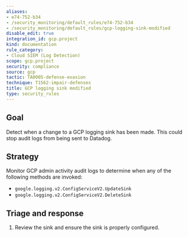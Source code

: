 ```yaml
---
aliases:
- e74-752-b34
- /security_monitoring/default_rules/e74-752-b34
- /security_monitoring/default_rules/gcp-logging-sink-modified
disable_edit: true
integration_id: gcp.project
kind: documentation
rule_category:
- Cloud SIEM (Log Detection)
scope: gcp.project
security: compliance
source: gcp
tactic: TA0005-defense-evasion
technique: T1562-impair-defenses
title: GCP logging sink modified
type: security_rules
---
```


## Goal
Detect when a change to a GCP logging sink has been made. This could stop audit logs from being sent to Datadog.

## Strategy
Monitor GCP admin activity audit logs to determine when any of the following methods are invoked:

* `google.logging.v2.ConfigServiceV2.UpdateSink`
* `google.logging.v2.ConfigServiceV2.DeleteSink`

## Triage and response
1. Review the sink and ensure the sink is properly configured.
